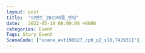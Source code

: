 ```yaml
---
layout: post
title:  "이벤트_2019여름_엔딩"
date:   2022-05-18 08:00:00 +0000
categories: Event
Tags: Story Event
SceneCode: ["scene_evt190627_cp0_q2_s10,7429311"]
---
```


